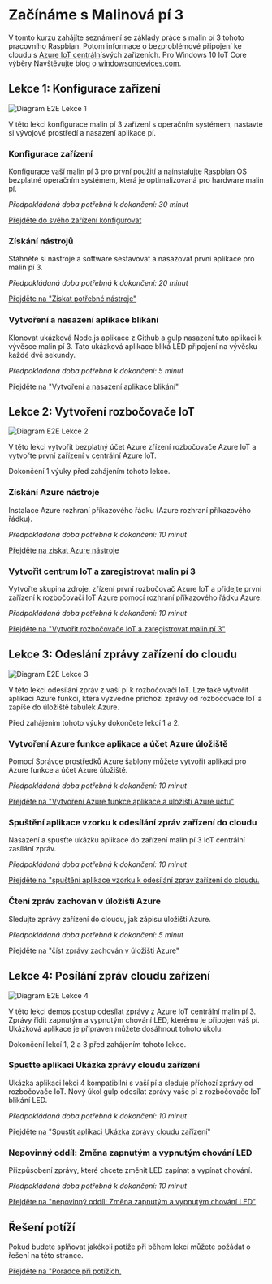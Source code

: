 <properties
 pageTitle="Začínáme s Malinová pí 3 | Microsoft Azure"
 description="Začínáme s malin pí 3, vytvoříte rozbočovače IoT Azure a připojení k centru IoT vaše pí"
 services="iot-hub"
 documentationCenter=""
 authors="shizn"
 manager="timlt"
 tags=""
 keywords=""/>

<tags
 ms.service="iot-hub"
 ms.devlang="multiple"
 ms.topic="article"
 ms.tgt_pltfrm="na"
 ms.workload="na"
 ms.date="10/21/2016"
 ms.author="xshi"/>

# <a name="get-started-with-raspberry-pi-3"></a>Začínáme s Malinová pí 3

V tomto kurzu zahájíte seznámení se základy práce s malin pí 3 tohoto pracovního Raspbian. Potom informace o bezproblémové připojení ke cloudu s [Azure IoT centrální](iot-hub-what-is-iot-hub.md)svých zařízeních. Pro Windows 10 IoT Core výběry Navštěvujte blog o [windowsondevices.com](http://www.windowsondevices.com/).

## <a name="lesson-1-configure-your-device"></a>Lekce 1: Konfigurace zařízení

![Diagram E2E Lekce 1](media/iot-hub-raspberry-pi-lessons/e2e-lesson1.png)

V této lekci konfigurace malin pí 3 zařízení s operačním systémem, nastavte si vývojové prostředí a nasazení aplikace pí.

### <a name="configure-your-device"></a>Konfigurace zařízení

Konfigurace vaší malin pí 3 pro první použití a nainstalujte Raspbian OS bezplatné operačním systémem, která je optimalizovaná pro hardware malin pí.

*Předpokládaná doba potřebná k dokončení: 30 minut* 

[Přejděte do svého zařízení konfigurovat](iot-hub-raspberry-pi-kit-node-lesson1-configure-your-device.md)

### <a name="get-the-tools"></a>Získání nástrojů
Stáhněte si nástroje a software sestavovat a nasazovat první aplikace pro malin pí 3.

*Předpokládaná doba potřebná k dokončení: 20 minut* 

[Přejděte na "Získat potřebné nástroje"](iot-hub-raspberry-pi-kit-node-lesson1-get-the-tools-win32.md)

### <a name="create-and-deploy-the-blink-application"></a>Vytvoření a nasazení aplikace blikání

Klonovat ukázková Node.js aplikace z Github a gulp nasazení tuto aplikaci k vývěsce malin pí 3. Tato ukázková aplikace bliká LED připojení na vývěsku každé dvě sekundy.

*Předpokládaná doba potřebná k dokončení: 5 minut* 

[Přejděte na "Vytvoření a nasazení aplikace blikání"](iot-hub-raspberry-pi-kit-node-lesson1-deploy-blink-app.md)

## <a name="lesson-2-create-your-iot-hub"></a>Lekce 2: Vytvoření rozbočovače IoT

![Diagram E2E Lekce 2](media/iot-hub-raspberry-pi-lessons/e2e-lesson2.png)

V této lekci vytvořit bezplatný účet Azure zřízení rozbočovače Azure IoT a vytvořte první zařízení v centrální Azure IoT.

Dokončení 1 výuky před zahájením tohoto lekce.

### <a name="get-the-azure-tools"></a>Získání Azure nástroje

Instalace Azure rozhraní příkazového řádku (Azure rozhraní příkazového řádku).

*Předpokládaná doba potřebná k dokončení: 10 minut* 

[Přejděte na získat Azure nástroje](iot-hub-raspberry-pi-kit-node-lesson2-get-azure-tools-win32.md)

### <a name="create-your-iot-hub-and-register-your-raspberry-pi-3"></a>Vytvořit centrum IoT a zaregistrovat malin pí 3

Vytvořte skupina zdroje, zřízení první rozbočovač Azure IoT a přidejte první zařízení k rozbočovači IoT Azure pomocí rozhraní příkazového řádku Azure. 

*Předpokládaná doba potřebná k dokončení: 10 minut* 

[Přejděte na "Vytvořit rozbočovače IoT a zaregistrovat malin pí 3"](iot-hub-raspberry-pi-kit-node-lesson2-prepare-azure-iot-hub.md)


## <a name="lesson-3-send-device-to-cloud-messages"></a>Lekce 3: Odeslání zprávy zařízení do cloudu

![Diagram E2E Lekce 3](media/iot-hub-raspberry-pi-lessons/e2e-lesson3.png)

V této lekci odesílání zpráv z vaší pí k rozbočovači IoT. Lze také vytvořit aplikaci Azure funkci, která vyzvedne příchozí zprávy od rozbočovače IoT a zapíše do úložiště tabulek Azure.

Před zahájením tohoto výuky dokončete lekcí 1 a 2.

### <a name="create-an-azure-function-app-and-azure-storage-account"></a>Vytvoření Azure funkce aplikace a účet Azure úložiště

Pomocí Správce prostředků Azure šablony můžete vytvořit aplikaci pro Azure funkce a účet Azure úložiště.

*Předpokládaná doba potřebná k dokončení: 10 minut* 

[Přejděte na "Vytvoření Azure funkce aplikace a úložišti Azure účtu"](iot-hub-raspberry-pi-kit-node-lesson3-deploy-resource-manager-template.md)

### <a name="run-sample-application-to-send-device-to-cloud-messages"></a>Spuštění aplikace vzorku k odesílání zpráv zařízení do cloudu

Nasazení a spusťte ukázku aplikace do zařízení malin pí 3 IoT centrální zasílání zpráv.

*Předpokládaná doba potřebná k dokončení: 10 minut* 

[Přejděte na "spuštění aplikace vzorku k odesílání zpráv zařízení do cloudu.](iot-hub-raspberry-pi-kit-node-lesson3-run-azure-blink.md)

### <a name="read-messages-persisted-in-azure-storage"></a>Čtení zpráv zachován v úložišti Azure
Sledujte zprávy zařízení do cloudu, jak zápisu úložišti Azure.

*Předpokládaná doba potřebná k dokončení: 5 minut* 

[Přejděte na "číst zprávy zachován v úložišti Azure"](iot-hub-raspberry-pi-kit-node-lesson3-read-table-storage.md)


## <a name="lesson-4-send-cloud-to-device-messages"></a>Lekce 4: Posílání zpráv cloudu zařízení

![Diagram E2E Lekce 4](media/iot-hub-raspberry-pi-lessons/e2e-lesson4.png)

V této lekci demos postup odesílat zprávy z Azure IoT centrální malin pí 3. Zprávy řídit zapnutým a vypnutým chování LED, kterému je připojen váš pí. Ukázková aplikace je připraven můžete dosáhnout tohoto úkolu.

Dokončení lekcí 1, 2 a 3 před zahájením tohoto lekce.

### <a name="run-the-sample-application-to-receive-cloud-to-device-messages"></a>Spusťte aplikaci Ukázka zprávy cloudu zařízení

Ukázka aplikaci lekci 4 kompatibilní s vaší pí a sleduje příchozí zprávy od rozbočovače IoT. Nový úkol gulp odesílat zprávy vaše pí z rozbočovače IoT blikání LED.

*Předpokládaná doba potřebná k dokončení: 10 minut* 

[Přejděte na "Spustit aplikaci Ukázka zprávy cloudu zařízení"](iot-hub-raspberry-pi-kit-node-lesson4-send-cloud-to-device-messages.md)

### <a name="optional-section-change-the-on-and-off-behavior-of-the-led"></a>Nepovinný oddíl: Změna zapnutým a vypnutým chování LED

Přizpůsobení zprávy, které chcete změnit LED zapínat a vypínat chování.

*Předpokládaná doba potřebná k dokončení: 10 minut* 

[Přejděte na "nepovinný oddíl: Změna zapnutým a vypnutým chování LED"](iot-hub-raspberry-pi-kit-node-lesson4-change-led-behavior.md)


## <a name="troubleshooting"></a>Řešení potíží

Pokud budete splňovat jakékoli potíže při během lekcí můžete požádat o řešení na této stránce.

[Přejděte na "Poradce při potížích.](iot-hub-raspberry-pi-kit-node-troubleshooting.md)
